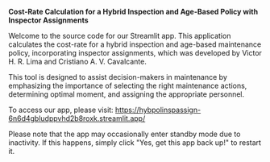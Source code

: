 **Cost-Rate Calculation for a Hybrid Inspection and Age-Based Policy with Inspector Assignments**

Welcome to the source code for our Streamlit app. This application calculates the cost-rate for a hybrid inspection and age-based maintenance policy, incorporating inspector assignments, which was developed by Victor H. R. Lima and Cristiano A. V. Cavalcante.

This tool is designed to assist decision-makers in maintenance by emphasizing the importance of selecting the right maintenance actions, determining optimal moment, and assigning the appropriate personnel.

To access our app, please visit: https://hybpolinspassign-6n6d4gbludppvhd2b8roxk.streamlit.app/

Please note that the app may occasionally enter standby mode due to inactivity. If this happens, simply click "Yes, get this app back up!" to restart it.
